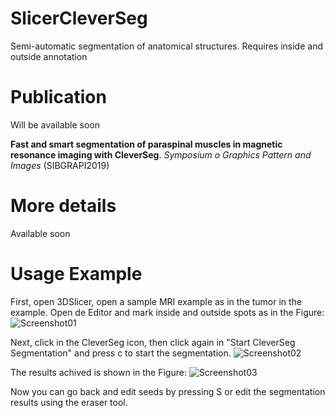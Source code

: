 # SlicerCleverSeg

Semi-automatic segmentation of anatomical structures. 
Requires inside and outside annotation

# Publication

Will be available soon

**Fast and smart segmentation of paraspinal muscles in magnetic resonance imaging with CleverSeg**. *Symposium o Graphics Pattern and Images* (SIBGRAPI2019)

# More details

Available soon

# Usage Example

First, open 3DSlicer, open a sample MRI example as in the tumor in the example.
Open de Editor and mark inside and outside spots as in the Figure:
![Screenshot01](https://user-images.githubusercontent.com/3834596/62427861-e3edaa80-b6cf-11e9-8329-e3f451a1551b.jpg)

Next, click in the CleverSeg icon, then click again in "Start CleverSeg Segmentation" and press c to start the segmentation.
![Screenshot02](https://user-images.githubusercontent.com/3834596/62427869-0f709500-b6d0-11e9-899f-ee9a8d6c59d1.jpg)

The results achived is shown in the Figure:
![Screenshot03](https://user-images.githubusercontent.com/3834596/62427872-1bf4ed80-b6d0-11e9-886b-043391471ff4.jpg)

Now you can go back and edit seeds by pressing S or edit the segmentation results using the eraser tool.
